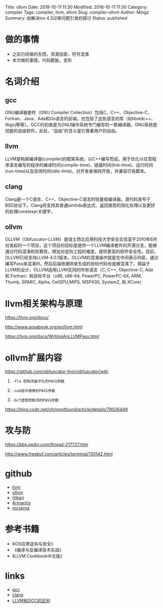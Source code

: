 Title: ollvm
Date: 2018-10-11 11:30
Modified: 2018-10-11 11:30
Category: compiler
Tags: compiler, llvm, ollvm
Slug: compiler-ollvm
Author: Mingz
Summary: 由解决ios 4.3过审问题引发的探讨
Status: published



# 做的事情
- 之前已经做的东西，资源加密，符号混淆
- 本次做的事情，代码膨胀，变形


# 名词介绍

## gcc

GNU编译器套件（GNU Compiler Collection）包括C、C++、Objective-C、Fortran、Java、Ada和Go语言的前端，也包括了这些语言的库（如libstdc++、libgcj等等）。GCC的初衷是为GNU操作系统专门编写的一款编译器。GNU系统是彻底的自由软件。此处，“自由”的含义是它尊重用户的自由。


## llvm
LLVM是构架编译器(compiler)的框架系统，以C++编写而成，用于优化以任意程序语言编写的程序的编译时间(compile-time)、链接时间(link-time)、运行时间(run-time)以及空闲时间(idle-time)，对开发者保持开放，并兼容已有脚本。


## clang
Clang是一个C语言、C++、Objective-C语言的轻量级编译器。源代码发布于BSD协议下。Clang将支持其普通lambda表达式、返回类型的简化处理以及更好的处理constexpr关键字。


## ollvm
OLLVM（Obfuscator-LLVM）是瑞士西北应用科技大学安全实验室于2010年6月份发起的一个项目，这个项目的目标是提供一个LLVM编译套件的开源分支，能够通过代码混淆和防篡改，增加对逆向工程的难度，提供更高的软件安全性。目前，OLLVM已经支持LLVM-4.0.1版本。OLLVM的混淆操作就是在中间表示IR层，通过编写Pass来混淆IR，然后后端依据IR来生成的目标代码也就被混淆了。得益于LLVM的设计，OLLVM适用LLVM支持的所有语言（C, C++, Objective-C, Ada 和 Fortran）和目标平台（x86, x86-64, PowerPC, PowerPC-64, ARM, Thumb, SPARC, Alpha, CellSPU,MIPS, MSP430, SystemZ, 和 XCore）



# llvm相关架构与原理

https://llvm.org/docs/

http://www.aosabook.org/en/llvm.html


https://llvm.org/docs/WritingAnLLVMPass.html

# ollvm扩展内容


https://github.com/obfuscator-llvm/obfuscator/wiki





1.     -fla 控制流扁平化的PASS参数

2.     -sub指令替换的PASS参数

3.     -bcf虚假控制流的PASS参数



https://blog.csdn.net/chrisnotfound/article/details/79026449


# 攻与防

https://bbs.pediy.com/thread-217727.htm

http://www.freebuf.com/articles/terminal/130142.html






# github

- [llvm](https://github.com/llvm-mirror/llvm)
- [ollvm](https://github.com/obfuscator-llvm/obfuscator)
- [Hikari](https://github.com/HikariObfuscator/Hikari)
- [Armariris](https://github.com/GoSSIP-SJTU/Armariris)
- [mcsema](https://github.com/trailofbits/mcsema)



# 参考书籍
- 《iOS应用逆向与安全》
- 《编译与反编译技术实战》
- 《LLVM Cookbook中文版》


# links
- [gcc](https://www.gnu.org/software/gcc/)
- [clang](http://clang.llvm.org/)
- [LLVM和GCC的区别](https://www.cnblogs.com/zuopeng/p/4141467.html)

